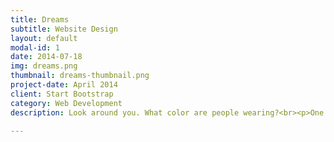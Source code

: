 ```yaml
---
title: Dreams
subtitle: Website Design
layout: default
modal-id: 1
date: 2014-07-18
img: dreams.png
thumbnail: dreams-thumbnail.png
project-date: April 2014
client: Start Bootstrap
category: Web Development
description: Look around you. What color are people wearing?<br><p>One day, I looked around. Surprisingly, certainly realized people are wearing mono-tone clothes. I could hardly find a person who is wearing light-color t-shirts or pants like pink, green, light-blue, and so on. Everyone was wearing black, white, or grey. </p><p>At that moment, I drew fun picture in my mind. What if a most of the people around me dyed their hair in various colors? Won't it be extremely exciting if people wear colorful t-shirts and pants, dye hair in rainbow color, wear star-shape glasses, and wear pink contact-lenses? Why are there so little color around us ? </p><p>Having been curious about why there are few colors around society, I planned an exhibition that show colorfulness. So I gathered all colorful objects from people around me. Red trouser, blue socks, yellow t-shirts, green box... there were so many objects wearing colors. </p><p> Also, I planned a special event that people who comes to see exhibition can put on colorful lipstick and kiss their color onto a paper. Visitors put green, yellow, blue, black, white lipstick on their lip and kissed on a paper. It was really fun to watch people's various-colored lips.</p> <img src="https://github.com/minkakao/projects/img/portfolio/colorful1.jpg"> <img src="colorful1.jpg">  ![Colorful Society](img/portfolio/colorful1.jpg) ![Colorful Society]({{ site.baseurl }}/img/portfolio/colorful2.jpg) ![Colorful Society](colorful/colorful3.JPG) ![Colorful Society](''{{ site.baseurl }}/img/portfolio/colorful4.jpg') ![Colorful Society]({{ site.baseurl }}/img/portfolio/colorful5.jpg) url('{{ site.baseurl }}/img/c.realTimes_2.jpg'); <img src="img/portfolio/{{ post.img }}" class="img-responsive img-centered" alt="{{ post.alt }}">

---
```

